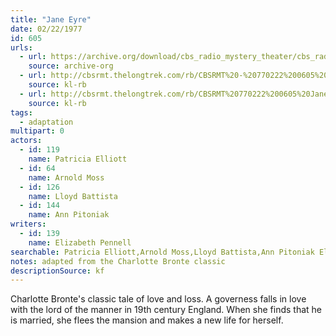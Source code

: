 ```yaml
---
title: "Jane Eyre"
date: 02/22/1977
id: 605
urls: 
  - url: https://archive.org/download/cbs_radio_mystery_theater/cbs_radio_mystery_theater-0601-0650.zip/cbs_radio_mystery_theater-0601-0650%2Fcbsrmt_0605_jane_eyre.mp3
    source: archive-org
  - url: http://cbsrmt.thelongtrek.com/rb/CBSRMT%20-%20770222%200605%20Jane%20Eyre_WLNH-FM__rb.mp3
    source: kl-rb
  - url: http://cbsrmt.thelongtrek.com/rb/CBSRMT%20770222%200605%20Jane%20Eyre_wbbm_rb%20levels.mp3
    source: kl-rb
tags: 
  - adaptation
multipart: 0
actors:  
  - id: 119
    name: Patricia Elliott  
  - id: 64
    name: Arnold Moss  
  - id: 126
    name: Lloyd Battista  
  - id: 144
    name: Ann Pitoniak
writers:  
  - id: 139
    name: Elizabeth Pennell
searchable: Patricia Elliott,Arnold Moss,Lloyd Battista,Ann Pitoniak Elizabeth Pennell
notes: adapted from the Charlotte Bronte classic
descriptionSource: kf
---
```

Charlotte Bronte's classic tale of love and loss. A governess falls in love with the lord of the manner in 19th century England. When she finds that he is married, she flees the mansion and makes a new life for herself.